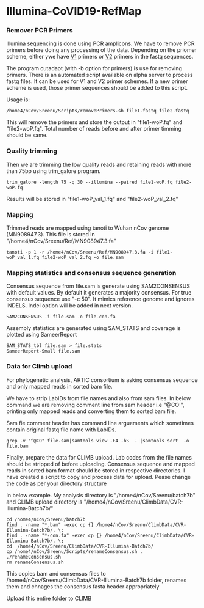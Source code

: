 # Illumina-CoVID19-RefMap

### Remover PCR Primers

Illumina sequencing is done using PCR amplicons. We have to remove PCR primers before doing any processing of the data. Depending on the priomer scheme,
either ywe have [V1](https://raw.githubusercontent.com/artic-network/artic-ncov2019/master/primer_schemes/nCoV-2019/V1/nCoV-2019.tsv)  primers or [V2](https://raw.githubusercontent.com/artic-network/artic-ncov2019/master/primer_schemes/nCoV-2019/V2/nCoV-2019.tsv) primers in the fastq sequences.

The program cutadapt (with -b option for primers) is use for removing primers. There is an automated script available on alpha server to process fastq files. It can be used for V1 and V2 primer schemes. If a new primer scheme is used, those primer sequences should be added to this script. 

Usage is:
```
/home4/nCov/Sreenu/Scripts/removePrimers.sh file1.fastq file2.fastq
```

This will remove the primers and store the output in "file1-woP.fq" and "file2-woP.fq". Total number of reads before and after primer timming should be same.

### Quality trimming 

Then we are trimming the low quality reads and retaining reads with more than 75bp using trim_galore program.
```
trim_galore -length 75 -q 30 --illumina --paired file1-woP.fq file2-woP.fq
```

Results will be stored in "file1-woP_val_1.fq" and "file2-woP_val_2.fq"

### Mapping

Trimmed reads are mapped using tanoti to Wuhan nCov genome (MN908947.3). This file is stored in "/home4/nCov/Sreenu/Ref/MN908947.3.fa"

```
tanoti -p 1 -r /home4/nCov/Sreenu/Ref/MN908947.3.fa -i file1-woP_val_1.fq file2-woP_val_2.fq -o file.sam 
```

### Mapping statistics and consensus sequence generation

Consensus sequence from file.sam is generate using SAM2CONSENSUS with default values. By default it generates a majority consensus. For true consensus sequence use "-c 50". It mimics reference genome and ignores INDELS.
Indel option will be added in next version. 

```
SAM2CONSENSUS -i file.sam -o file-con.fa
```

Assembly statistics are generated using  SAM_STATS and coverage is plotted using SameerReport 
```
SAM_STATS_tbl file.sam > file.stats 
SameerReport-Small file.sam
```

### Data for Climb upload

For phylogenetic analysis, ARTIC consortium is asking consensus sequence and only mapped reads in sorted bam file. 

We have to strip LabIDs from file names and also from sam files. In below command we are removing comment line from sam header i.e "@CO:", printing only mapped reads and converting them to sorted bam file.

Sam fie comment header has command line arguements which sometimes contain original fastq file name with LabIDs. 

```
grep -v "^@CO" file.sam|samtools view -F4 -bS  - |samtools sort  -o  file.bam 
```

Finally, prepare the data for  CLIMB upload. Lab codes from the file names should be stripped of before uploading. Consensus sequence and mapped reads in sorted bam format should be stored in respective directories.
I have created a script to copy and process data for upload. Pease change the code as per your directory structure

In below example. My analysis directory is "/home4/nCov/Sreenu/batch7b" and CLIMB upload directory is "/home4/nCov/Sreenu/ClimbData/CVR-Illumina-Batch7b/"


```
cd /home4/nCov/Sreenu/batch7b
find . -name "*.bam" -exec cp {} /home4/nCov/Sreenu/ClimbData/CVR-Illumina-Batch7b/. \;
find . -name "*-con.fa" -exec cp {} /home4/nCov/Sreenu/ClimbData/CVR-Illumina-Batch7b/. \;
cd  /home4/nCov/Sreenu/ClimbData/CVR-Illumina-Batch7b/
cp /home4/nCov/Sreenu/Scripts/renameConsensus.sh .
./renameConsensus.sh
rm renameConsensus.sh
```

This copies bam and consensus files to  /home4/nCov/Sreenu/ClimbData/CVR-Illumina-Batch7b folder, renames them and chnages the consensus fasta header appropriately

Upload this entire folder to CLIMB
